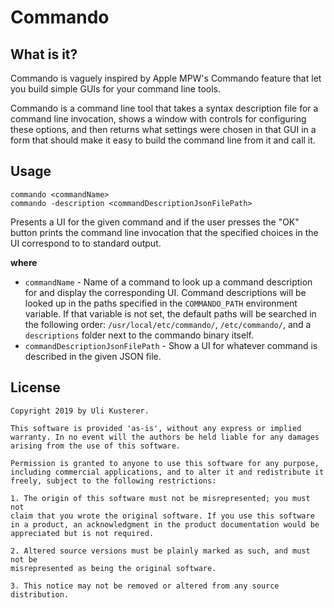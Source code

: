 #  Commando

## What is it?

Commando is vaguely inspired by Apple MPW's Commando feature that let you build simple GUIs for your command line tools.

Commando is a command line tool that takes a syntax description file for a command line invocation, shows a window with controls for configuring these options, and then returns what settings were chosen in that GUI in a form that should make it easy to build the command line from it and call it.

## Usage

	commando <commandName>
	commando -description <commandDescriptionJsonFilePath>

Presents a UI for the given command and if the user presses the "OK" button prints the command line invocation that the specified choices in the UI correspond to to standard output.

**where**

* `commandName` - Name of a command to look up a command description for and display the corresponding UI. Command descriptions will be looked up in the paths specified in the `COMMANDO_PATH` environment variable. If that variable is not set, the default paths will be searched in the following order: `/usr/local/etc/commando/`, `/etc/commando/`, and a `descriptions` folder next to the commando binary itself.
* `commandDescriptionJsonFilePath` - Show a UI for whatever command is described in the given JSON file.

## License

	Copyright 2019 by Uli Kusterer.

	This software is provided 'as-is', without any express or implied
	warranty. In no event will the authors be held liable for any damages
	arising from the use of this software.

	Permission is granted to anyone to use this software for any purpose,
	including commercial applications, and to alter it and redistribute it
	freely, subject to the following restrictions:

	1. The origin of this software must not be misrepresented; you must not
	claim that you wrote the original software. If you use this software
	in a product, an acknowledgment in the product documentation would be
	appreciated but is not required.

	2. Altered source versions must be plainly marked as such, and must not be
	misrepresented as being the original software.

	3. This notice may not be removed or altered from any source
	distribution.
